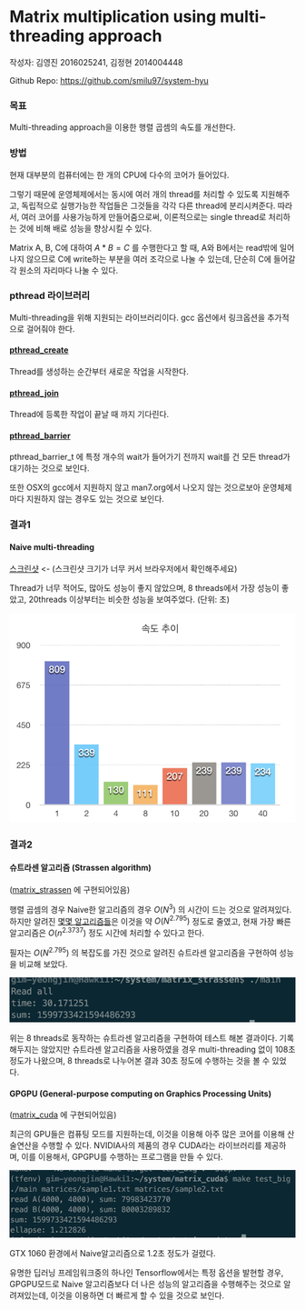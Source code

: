 # Matrix multiplication using multi-threading approach

작성자: 김영진 2016025241, 김정현 2014004448

Github Repo: https://github.com/smilu97/system-hyu

### 목표

Multi-threading approach을 이용한 행렬 곱셈의 속도를 개선한다.

### 방법

현재 대부분의 컴퓨터에는 한 개의 CPU에 다수의 코어가 들어있다.

그렇기 때문에 운영체제에서는 동시에 여러 개의 thread를 처리할 수 있도록 지원해주고, 독립적으로 실행가능한 작업들은 그것들을 각각 다른 thread에 분리시켜준다. 따라서, 여러 코어를 사용가능하게 만들어줌으로써, 이론적으로는 single thread로 처리하는 것에 비해 배로 성능을 향상시킬 수 있다.

Matrix A, B, C에 대하여 $`A*B=C`$ 를 수행한다고 할 때, A와 B에서는 read밖에 일어나지 않으므로 C에 write하는 부분을 여러 조각으로 나눌 수 있는데, 단순히 C에 들어갈 각 원소의 자리마다 나눌 수 있다.

### pthread 라이브러리

Multi-threading을 위해 지원되는 라이브러리이다. gcc 옵션에서 링크옵션을 추가적으로 걸어줘야 한다.

#### [pthread_create](http://man7.org/linux/man-pages/man3/pthread_create.3.html)

Thread를 생성하는 순간부터 새로운 작업을 시작한다.

#### [pthread_join](http://man7.org/linux/man-pages/man3/pthread_join.3.html)

Thread에 등록한 작업이 끝날 때 까지 기다린다.

#### [pthread_barrier](https://www.gnu.org/software/gnuastro/manual/html_node/Implementation-of-pthread_005fbarrier.html)

pthread_barrier_t 에 특정 개수의 wait가 들어가기 전까지 wait를 건 모든 thread가 대기하는 것으로 보인다.

또한 OSX의 gcc에서 지원하지 않고 man7.org에서 나오지 않는 것으로보아 운영체제마다 지원하지 않는 경우도 있는 것으로 보인다.

### 결과1

#### Naive multi-threading

[스크린샷](../static/screenshot.png) <- (스크린샷 크기가 너무 커서 브라우저에서 확인해주세요)

Thread가 너무 적어도, 많아도 성능이 좋지 않았으며, 8 threads에서 가장 성능이 좋았고, 20threads 이상부터는 비슷한 성능을 보여주었다. (단위: 초)

![chart](../static/chart.png)

### 결과2

#### 슈트라센 알고리즘 (Strassen algorithm)

([matrix_strassen](../../matrix_strassen) 에 구현되어있음)

행렬 곱셈의 경우 Naive한 알고리즘의 경우 $`O(N^3)`$ 의 시간이 드는 것으로 알려져있다. 하지만 알려진 [몇몇 알고리즘들](https://ko.wikipedia.org/wiki/슈트라센_알고리즘)은 이것을 약 $`O(N^{2.795})`$ 정도로 줄였고, 현재 가장 빠른 알고리즘은 $`O(n^{2.3737})`$ 정도 시간에 처리할 수 있다고 한다.

필자는 $`O(N^{2.795})`$ 의 복잡도를 가진 것으로 알려진 슈트라센 알고리즘을 구현하여 성능을 비교해 보았다. 

![strassen](../static/strassen.png)

위는 8 threads로 동작하는 슈트라센 알고리즘을 구현하여 테스트 해본 결과이다. 기록해두지는 않았지만 슈트라센 알고리즘을 사용하였을 경우 multi-threading 없이 108초 정도가 나왔으며, 8 threads로 나누어본 결과 30초 정도에 수행하는 것을 볼 수 있었다.

#### GPGPU (General-purpose computing on Graphics Processing Units)

([matrix_cuda](../../matrix_cuda) 에 구현되어있음)

최근의 GPU들은 컴퓨팅 모드를 지원하는데, 이것을 이용해 아주 많은 코어를 이용해 산술연산을 수행할 수 있다. NVIDIA사의 제품의 경우 CUDA라는 라이브러리를 제공하며, 이를 이용해서, GPGPU를 수행하는 프로그램을 만들 수 있다.

![cuda_gpgpu](../static/cuda.png)

GTX 1060 환경에서 Naive알고리즘으로 1.2초 정도가 걸렸다.

유명한 딥러닝 프레임워크중의 하나인 Tensorflow에서는 특정 옵션을 발현할 경우, GPGPU모드로 Naive 알고리즘보다 더 나은 성능의 알고리즘을 수행해주는 것으로 알려져있는데, 이것을 이용하면 더 빠르게 할 수 있을 것으로 보인다.
